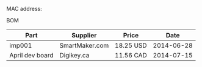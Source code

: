 MAC address:

BOM

Part|Supplier|Price|Date
----|--------|-----|----
imp001 | SmartMaker.com | 18.25 USD | 2014-06-28
April dev board | Digikey.ca | 11.56 CAD | 2014-07-15
